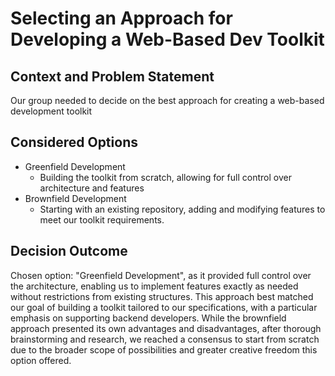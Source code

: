 # Selecting an Approach for Developing a Web-Based Dev Toolkit

## Context and Problem Statement

Our group needed to decide on the best approach for creating a web-based development toolkit

## Considered Options

* Greenfield Development
  - Building the toolkit from scratch, allowing for full control over architecture and features
* Brownfield Development
  - Starting with an existing repository, adding and modifying features to meet our toolkit requirements.

## Decision Outcome

Chosen option: "Greenfield Development", as it provided full control over the architecture, enabling us to implement features exactly as needed without restrictions from existing structures. This approach best matched our goal of building a toolkit tailored to our specifications, with a particular emphasis on supporting backend developers. While the brownfield approach presented its own advantages and disadvantages, after thorough brainstorming and research, we reached a consensus to start from scratch due to the broader scope of possibilities and greater creative freedom this option offered.
